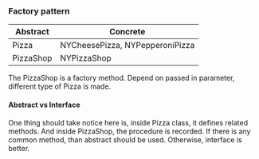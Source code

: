 ### Factory pattern
| Abstract | Concrete |
| ------------- | ------------- |
| Pizza | NYCheesePizza, NYPepperoniPizza  |
| PizzaShop  | NYPizzaShop  |

The PizzaShop is a factory method. Depend on passed in parameter, different type of Pizza is made.

#### Abstract vs Interface
One thing should take notice here is, inside Pizza class, it defines related methods. And inside PizzaShop, the procedure is recorded. If there is any common method, than abstract should be used. Otherwise, interface is better.